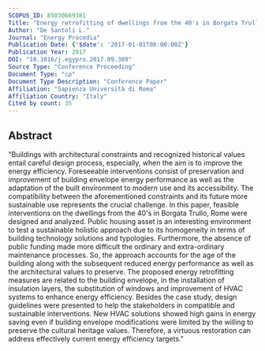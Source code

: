 ```yaml
---
SCOPUS_ID: 85030669381
Title: "Energy retrofitting of dwellings from the 40's in Borgata Trullo -Rome"
Author: "De Santoli L."
Journal: "Energy Procedia"
Publication Date: {'$date': '2017-01-01T00:00:00Z'}
Publication Year: 2017
DOI: "10.1016/j.egypro.2017.09.389"
Source Type: "Conference Proceeding"
Document Type: "cp"
Document Type Description: "Conference Paper"
Affiliation: "Sapienza Università di Roma"
Affiliation Country: "Italy"
Cited by count: 35
---
```


## Abstract
"Buildings with architectural constraints and recognized historical values entail careful design process, especially, when the aim is to improve the energy efficiency. Foreseeable interventions consist of preservation and improvement of building envelope energy performance as well as the adaptation of the built environment to modern use and its accessibility. The compatibility between the aforementioned constraints and its future more sustainable use represents the crucial challenge. In this paper, feasible interventions on the dwellings from the 40's in Borgata Trullo, Rome were designed and analyzed. Public housing asset is an interesting environment to test a sustainable holistic approach due to its homogeneity in terms of building technology solutions and typologies. Furthermore, the absence of public funding made more difficult the ordinary and extra-ordinary maintenance processes. So, the approach accounts for the age of the building along with the subsequent reduced energy performance as well as the architectural values to preserve. The proposed energy retrofitting measures are related to the building envelope, in the installation of insulation layers, the substitution of windows and improvement of HVAC systems to enhance energy efficiency. Besides the case study, design guidelines were presented to help the stakeholders in compatible and sustainable interventions. New HVAC solutions showed high gains in energy saving even if building envelope modifications were limited by the willing to preserve the cultural heritage values. Therefore, a virtuous restoration can address effectively current energy efficiency targets."
